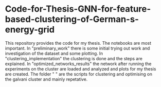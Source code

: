 # Code-for-Thesis-GNN-for-feature-based-clustering-of-German-s-energy-grid
This repository provides the code for my thesis.
The notebooks are most important.
In "preliminary_work" there is some initial trying out work and investigation of the dataset and some plotting.
In "clustering_implementation" the clustering is done and the steps are explained.
In "optimized_networks_results" the network after running the experiments on the cluster are loaded and analyzed and plots for my thesis are created.
The folder " " are the scripts for clustering and optimising on the galvani cluster and mainly repetative.


